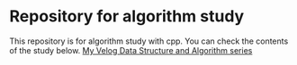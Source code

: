 # Repository for algorithm study
This repository is for algorithm study with cpp.
You can check the contents of the study below.
[My Velog Data Structure and Algorithm series](https://velog.io/@jacob3015/series/%EC%9E%90%EB%A3%8C%EA%B5%AC%EC%A1%B0%EC%99%80-%EC%95%8C%EA%B3%A0%EB%A6%AC%EC%A6%98)